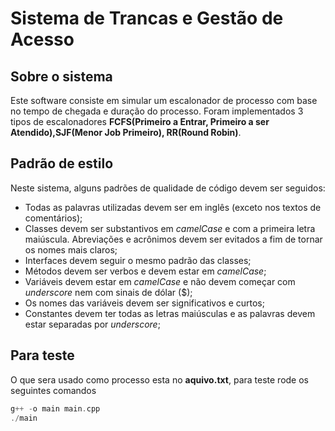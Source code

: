 # Sistema de Trancas e Gestão de Acesso

## Sobre o sistema

Este software consiste em simular um escalonador de processo com base no tempo de chegada e duração do processo. Foram implementados 3 tipos de escalonadores **FCFS(Primeiro a Entrar, Primeiro a ser Atendido),SJF(Menor Job Primeiro), RR(Round Robin)**.

## Padrão de estilo

Neste sistema, alguns padrões de qualidade de código devem ser seguidos:

<ul>
    <li> Todas as palavras utilizadas devem ser em inglês (exceto nos textos de comentários);</li>
    <li> Classes devem ser substantivos em <i>camelCase</i> e com a primeira letra maiúscula. Abreviações e acrônimos devem ser evitados a fim de tornar os nomes mais claros;</li>
    <li> Interfaces devem seguir o mesmo padrão das classes;</li>
    <li> Métodos devem ser verbos e devem estar em <i>camelCase</i>;</li>
    <li> Variáveis devem estar em <i>camelCase</i> e não devem começar com <i>underscore</i> nem com sinais de dólar ($);</li>
    <li> Os nomes das variáveis devem ser significativos e curtos;</li>
    <li> Constantes devem ter todas as letras maiúsculas e as palavras devem estar separadas por <i>underscore</i>;</li>
</ul>

## Para teste

O que sera usado como processo esta no **aquivo.txt**, para teste rode os seguintes comandos

```c++
g++ -o main main.cpp
./main
```
